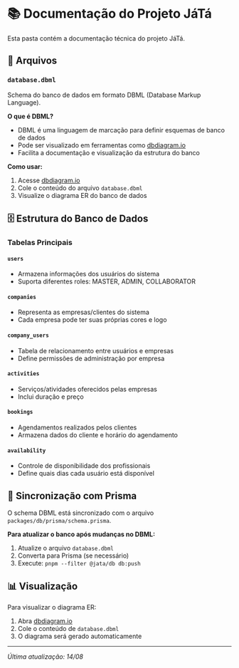 # 📚 Documentação do Projeto JáTá

Esta pasta contém a documentação técnica do projeto JáTá.

## 📁 Arquivos

### `database.dbml`
Schema do banco de dados em formato DBML (Database Markup Language).

**O que é DBML?**
- DBML é uma linguagem de marcação para definir esquemas de banco de dados
- Pode ser visualizado em ferramentas como [dbdiagram.io](https://dbdiagram.io)
- Facilita a documentação e visualização da estrutura do banco

**Como usar:**
1. Acesse [dbdiagram.io](https://dbdiagram.io)
2. Cole o conteúdo do arquivo `database.dbml`
3. Visualize o diagrama ER do banco de dados

## 🗄️ Estrutura do Banco de Dados

### Tabelas Principais

#### `users`
- Armazena informações dos usuários do sistema
- Suporta diferentes roles: MASTER, ADMIN, COLLABORATOR

#### `companies`
- Representa as empresas/clientes do sistema
- Cada empresa pode ter suas próprias cores e logo

#### `company_users`
- Tabela de relacionamento entre usuários e empresas
- Define permissões de administração por empresa

#### `activities`
- Serviços/atividades oferecidos pelas empresas
- Inclui duração e preço

#### `bookings`
- Agendamentos realizados pelos clientes
- Armazena dados do cliente e horário do agendamento

#### `availability`
- Controle de disponibilidade dos profissionais
- Define quais dias cada usuário está disponível

## 🔄 Sincronização com Prisma

O schema DBML está sincronizado com o arquivo `packages/db/prisma/schema.prisma`.

**Para atualizar o banco após mudanças no DBML:**
1. Atualize o arquivo `database.dbml`
2. Converta para Prisma (se necessário)
3. Execute: `pnpm --filter @jata/db db:push`

## 📊 Visualização

Para visualizar o diagrama ER:
1. Abra [dbdiagram.io](https://dbdiagram.io)
2. Cole o conteúdo de `database.dbml`
3. O diagrama será gerado automaticamente

---

*Última atualização: 14/08* 